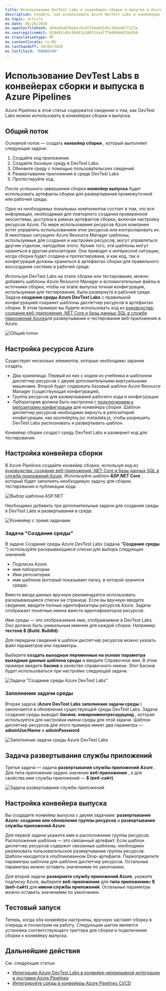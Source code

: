 ```yaml
---
title: Использование DevTest Labs в конвейерах сборки и выпуска в Azure Pipelines
description: Узнайте, как использовать Azure DevTest Labs в конвейерах сборки и выпуска Azure Pipelines.
ms.topic: article
ms.date: 06/26/2020
ms.openlocfilehash: d04ed5dd7bebac0c8f24deb9145c3d2e4b77122e
ms.sourcegitcommit: 829d951d5c90442a38012daaf77e86046018e5b9
ms.translationtype: MT
ms.contentlocale: ru-RU
ms.lasthandoff: 10/09/2020
ms.locfileid: "88080340"
---
```

# <a name="use-devtest-labs-in-azure-pipelines-build-and-release-pipelines"></a>Использование DevTest Labs в конвейерах сборки и выпуска в Azure Pipelines
Azure Pipelines в этой статье содержатся сведения о том, как DevTest Labs можно использовать в конвейерах сборки и выпуска. 

## <a name="overall-flow"></a>Общий поток
Основной поток — создать **конвейер сборки** , который выполняет следующие задачи:

1. Создайте код приложения.
1. Создайте базовую среду в DevTest Labs.
1. Обновите среду с помощью пользовательских сведений.
1. Развертывание приложения в среде DevTest Labs
1. Протестируйте код. 

После успешного завершения сборки **конвейер выпуска** будет использовать артефакты сборки для развертывания промежуточной или рабочей среды. 

Одно из необходимых локальных компонентов состоит в том, что вся информация, необходимая для повторного создания проверенной экосистемы, доступна в рамках артефактов сборки, включая настройку ресурсов Azure. По мере использования ресурсов Azure компании хотят управлять использованием этих ресурсов или контролировать их. В некоторых ситуациях Azure Resource Manager шаблоны, используемые для создания и настройки ресурсов, могут управляться другим отделом, наподобие этого. Кроме того, эти шаблоны могут храниться в другом репозитории. Она приводит к интересной ситуации, когда сборка будет создана и протестирована, и как код, так и конфигурация должны храниться в артефактах сборки для правильного воссоздания системы в рабочей среде. 

Используя DevTest Labs на этапе сборки или тестирования, можно добавить шаблоны Azure Resource Manager и вспомогательные файлы в источники сборки, чтобы на этапе выпуска точная конфигурация, используемая для тестирования, была развернута в рабочей среде. Задача **создания среды Azure DevTest Labs** с правильной конфигурацией сохранит шаблоны диспетчер ресурсов в артефактах сборки. В этом примере вы будете использовать код из [руководства: создание веб-приложения .NET Core и базы данных SQL в службе приложений Azure](../app-service/tutorial-dotnetcore-sqldb-app.md)для развертывания и тестирования веб-приложения в Azure.

![Общий поток](./media/use-devtest-labs-build-release-pipelines/overall-flow.png)

## <a name="set-up-azure-resources"></a>Настройка ресурсов Azure
Существует несколько элементов, которые необходимо заранее создать.

- Два хранилища. Первый из них с кодом из учебника и шаблоном диспетчер ресурсов с двумя дополнительными виртуальными машинами. Второй будет содержать базовый шаблон Azure Resource Manager (существующая конфигурация).
- Группа ресурсов для развертывания рабочего кода и конфигурации.
- Лаборатория должна быть настроена с [подключением к репозиторию конфигурации](devtest-lab-create-environment-from-arm.md) для конвейера сборки. Шаблон диспетчер ресурсов необходимо вернуть в репозиторий конфигурации, как azuredeploy.jsс metadata.js, чтобы разрешить DevTest Labs распознавать и развертывать шаблон.

Конвейер сборки создаст среду DevTest Labs и развернет код для тестирования.

## <a name="set-up-a-build-pipeline"></a>Настройка конвейера сборки
В Azure Pipelines создайте конвейер сборки, используя код из [руководства: создание веб-приложения .NET Core и базы данных SQL в службе приложений Azure](../app-service/tutorial-dotnetcore-sqldb-app.md). Используйте шаблон **ASP.NET Core** , который будет заполнять необходимую задачу для сборки, тестирования и публикации кода.

![Выбор шаблона ASP.NET](./media/use-devtest-labs-build-release-pipelines/select-asp-net.png)

Необходимо добавить три дополнительные задачи для создания среды в DevTest Labs и развертывания в среде.

![Конвейер с тремя задачами](./media/use-devtest-labs-build-release-pipelines/pipeline-tasks.png)

### <a name="create-environment-task"></a>Задача "Создание среды"
В задаче Создание среды Azure DevTest Labs (задача "**Создание среды** ") используйте раскрывающиеся списки для выбора следующих значений:

- Подписка Azure.
- имя лаборатории
- Имя репозитория
- имя шаблона (который показывает папку, в которой хранится среда). 

Вместо ввода данных вручную рекомендуется использовать раскрывающиеся списки на странице. Если вы вручную вводите сведения, введите полные идентификаторы ресурсов Azure. Задача отображает понятные имена вместо идентификаторов ресурсов. 

Имя среды — это отображаемое имя, отображаемое в DevTest Labs. Оно должно быть уникальным именем для каждой сборки. Например: **тестенв $ (Build. BuildId)**. 

Для передачи сведений в шаблон диспетчер ресурсов можно указать файл параметров или параметры. 

Выберите **создать выходные переменные на основе параметра выходные данные шаблона среды** и введите Справочное имя. В этом примере введите **басинв** в качестве справочного имени. Этот Басинв будет использоваться при настройке следующей задачи. 

![Задача "Создание среды Azure DevTest Labs"](./media/use-devtest-labs-build-release-pipelines/create-environment.png)

### <a name="populate-environment-task"></a>Заполнение задачи среды
Вторая задача (**Azure DevTest Labs заполнение задачи среды** ) заключается в обновлении существующей среды DevTest Labs. Задача создания среды выводит **басинв. енвиронментресаурцеид** , которая используется для настройки имени среды для этой задачи. Шаблон диспетчер ресурсов для этого примера имеет два параметра — **adminUserName** и **adminPassword**. 

![Заполнение задачи среды Azure DevTest Labs](./media/use-devtest-labs-build-release-pipelines/populate-environment.png)

## <a name="app-service-deploy-task"></a>Задача развертывания службы приложений
Третья задача — задача **развертывания службы приложений Azure** . Для типа приложения задано значение **веб-приложение** , а для свойства имя службы приложений — **$ (веб-сайт)**.

![Задача развертывания службы приложений](./media/use-devtest-labs-build-release-pipelines/app-service-deploy.png)

## <a name="set-up-release-pipeline"></a>Настройка конвейера выпуска
Вы создадите конвейер выпуска с двумя задачами: **развертывание Azure: создание или обновление группы ресурсов** и **развертывание службы приложений Azure**. 

Для первой задачи укажите имя и расположение группы ресурсов. Расположение шаблона — это связанный артефакт. Если шаблон диспетчер ресурсов содержит связанные шаблоны, необходимо реализовать пользовательское развертывание группы ресурсов. Шаблон находится в опубликованном Drop-артефакте. Переопределите параметры шаблона для шаблона диспетчер ресурсов. Остальные параметры можно оставить значениями по умолчанию. 

Для второй задачи **разверните службу приложений Azure**, укажите подписку Azure, выберите **веб-приложение** для **типа приложения**и **$ (веб-сайт)** для **имени службы приложений**. Остальные параметры можно оставить значениями по умолчанию. 

## <a name="test-run"></a>Тестовый запуск
Теперь, когда оба конвейера настроены, вручную заставят сборку в очередь и посмотрим на работу. Следующим шагом является установка соответствующего триггера для сборки и подключение сборки к конвейеру выпуска.

## <a name="next-steps"></a>Дальнейшие действия
См. следующие статьи:

- [Интеграция Azure DevTest Labs в конвейер непрерывной интеграции и доставки Azure Pipelines](devtest-lab-integrate-ci-cd.md)
- [Интегрируйте среды в конвейеры Azure Pipelines CI/CD](integrate-environments-devops-pipeline.md)
